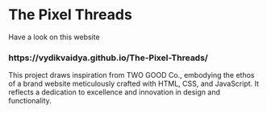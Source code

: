 # The Pixel Threads
 
<p>Have a look on this website </p>
<h3>https://vydikvaidya.github.io/The-Pixel-Threads/</h3>
<p>This project draws inspiration from TWO GOOD Co., embodying the ethos of a brand website meticulously crafted with HTML, CSS, and JavaScript. It reflects a dedication to excellence and innovation in design and functionality.</p>

